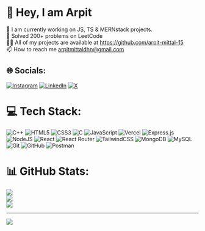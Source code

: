 # 💫 Hey, I am Arpit
🌱 I am currently working on JS, TS & MERNstack projects.<br>🧩 Solved 200+ problems on LeetCode<br>👨‍💻 All of my projects are available at https://github.com/arpit-mittal-15<br>📫 How to reach me arpitmittaldhn@gmail.com


## 🌐 Socials:
[![Instagram](https://img.shields.io/badge/Instagram-%23E4405F.svg?logo=Instagram&logoColor=white)](https://instagram.com/_arpit_158) [![LinkedIn](https://img.shields.io/badge/LinkedIn-%230077B5.svg?logo=linkedin&logoColor=white)](https://linkedin.com/in/arpit-mittal-8353b730b) [![X](https://img.shields.io/badge/X-black.svg?logo=X&logoColor=white)](https://x.com/ArpitMittal158) 

# 💻 Tech Stack:
![C++](https://img.shields.io/badge/c++-%2300599C.svg?style=for-the-badge&logo=c%2B%2B&logoColor=white) ![HTML5](https://img.shields.io/badge/html5-%23E34F26.svg?style=for-the-badge&logo=html5&logoColor=white) ![CSS3](https://img.shields.io/badge/css3-%231572B6.svg?style=for-the-badge&logo=css3&logoColor=white) ![C](https://img.shields.io/badge/c-%2300599C.svg?style=for-the-badge&logo=c&logoColor=white) ![JavaScript](https://img.shields.io/badge/javascript-%23323330.svg?style=for-the-badge&logo=javascript&logoColor=%23F7DF1E) ![Vercel](https://img.shields.io/badge/vercel-%23000000.svg?style=for-the-badge&logo=vercel&logoColor=white) ![Express.js](https://img.shields.io/badge/express.js-%23404d59.svg?style=for-the-badge&logo=express&logoColor=%2361DAFB) ![NodeJS](https://img.shields.io/badge/node.js-6DA55F?style=for-the-badge&logo=node.js&logoColor=white) ![React](https://img.shields.io/badge/react-%2320232a.svg?style=for-the-badge&logo=react&logoColor=%2361DAFB) ![React Router](https://img.shields.io/badge/React_Router-CA4245?style=for-the-badge&logo=react-router&logoColor=white) ![TailwindCSS](https://img.shields.io/badge/tailwindcss-%2338B2AC.svg?style=for-the-badge&logo=tailwind-css&logoColor=white) ![MongoDB](https://img.shields.io/badge/MongoDB-%234ea94b.svg?style=for-the-badge&logo=mongodb&logoColor=white) ![MySQL](https://img.shields.io/badge/mysql-4479A1.svg?style=for-the-badge&logo=mysql&logoColor=white) ![Git](https://img.shields.io/badge/git-%23F05033.svg?style=for-the-badge&logo=git&logoColor=white) ![GitHub](https://img.shields.io/badge/github-%23121011.svg?style=for-the-badge&logo=github&logoColor=white) ![Postman](https://img.shields.io/badge/Postman-FF6C37?style=for-the-badge&logo=postman&logoColor=white)
# 📊 GitHub Stats:
![](https://github-readme-stats.vercel.app/api?username=arpit-mittal-15&theme=dark&hide_border=true&include_all_commits=false&count_private=false)<br/>
![](https://github-readme-streak-stats.herokuapp.com/?user=arpit-mittal-15&theme=dark&hide_border=true)<br/>
![](https://github-readme-stats.vercel.app/api/top-langs/?username=arpit-mittal-15&theme=dark&hide_border=true&include_all_commits=false&count_private=false&layout=compact)

---
[![](https://visitcount.itsvg.in/api?id=arpit-mittal-15&icon=0&color=0)](https://visitcount.itsvg.in)

<!-- Proudly created with GPRM ( https://gprm.itsvg.in ) -->

